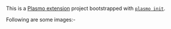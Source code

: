 This is a [Plasmo extension](https://docs.plasmo.com/) project bootstrapped with [`plasmo init`](https://www.npmjs.com/package/plasmo).

Following are some images:-